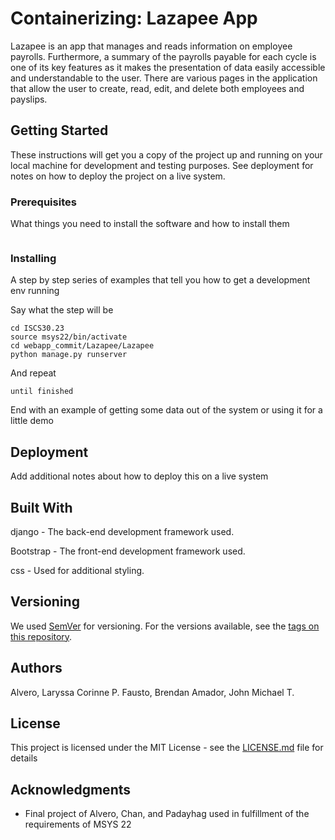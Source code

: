 # Containerizing: Lazapee App

Lazapee is an app that manages and reads information on employee payrolls. Furthermore, a summary of the payrolls payable for each cycle is one of its key features as it makes the presentation of data easily accessible and understandable to the user. There are various pages in the application that allow the user to create, read, edit, and delete both employees and payslips. 

## Getting Started

These instructions will get you a copy of the project up and running on your local machine for development and testing purposes. See deployment for notes on how to deploy the project on a live system.

### Prerequisites

What things you need to install the software and how to install them

```
```

### Installing

A step by step series of examples that tell you how to get a development env running

Say what the step will be

```
cd ISCS30.23
source msys22/bin/activate
cd webapp_commit/Lazapee/Lazapee
python manage.py runserver
```

And repeat

```
until finished
```

End with an example of getting some data out of the system or using it for a little demo

## Deployment

Add additional notes about how to deploy this on a live system

## Built With

django - The back-end development framework used.

Bootstrap - The front-end development framework used.

css - Used for additional styling.
  
## Versioning
We used [SemVer](http://semver.org/) for versioning. For the versions available, see the [tags on this repository](https://github.com/your/project/tags).


## Authors
Alvero, Laryssa Corinne P.
Fausto, Brendan
Amador, John Michael T.


## License

This project is licensed under the MIT License - see the [LICENSE.md](LICENSE.md) file for details

## Acknowledgments

* Final project of Alvero, Chan, and Padayhag used in fulfillment of the requirements of MSYS 22

